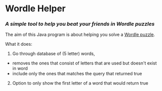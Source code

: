 # Wordle Helper
### *A simple tool to help you beat your friends in Wordle puzzles*

The aim of this Java program is about helping you solve a [Wordle puzzle](https://www.nytimes.com/games/wordle/index.html). 

What it does:
1. Go through database of (5 letter) words,
- removes the ones that consist of letters that are used but doesn't exist in word
- include only the ones that matches the query that returned true
2. Option to only show the first letter of a word that would return true
